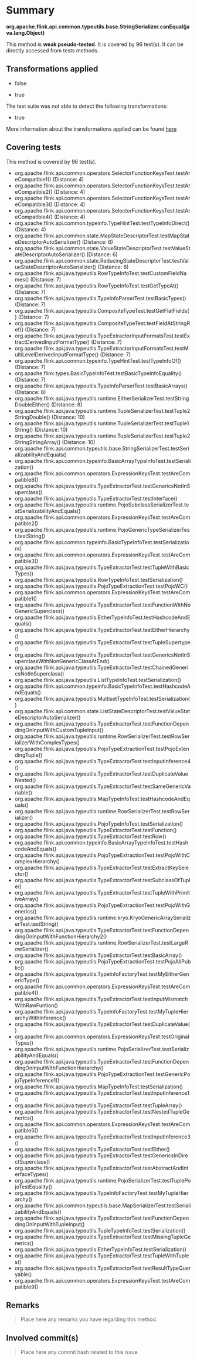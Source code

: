 # Summary
**org.apache.flink.api.common.typeutils.base.StringSerializer.canEqual(java.lang.Object)**

This method is **weak pseudo-tested**.
It is covered by 96 test(s). It can be directly accessed from tests methods.


## Transformations applied

- false

- true


The test suite was not able to detect the following transformations:
 * true 


More information about the transformations applied can be found [here](https://github.com/STAMP-project/pitest-descartes)

## Covering tests
This method is covered by 96 test(s).
* org.apache.flink.api.common.operators.SelectorFunctionKeysTest.testAreCompatible1() (Distance: 4)
* org.apache.flink.api.common.operators.SelectorFunctionKeysTest.testAreCompatible2() (Distance: 4)
* org.apache.flink.api.common.operators.SelectorFunctionKeysTest.testAreCompatible3() (Distance: 4)
* org.apache.flink.api.common.operators.SelectorFunctionKeysTest.testAreCompatible4() (Distance: 4)
* org.apache.flink.api.common.typeinfo.TypeHintTest.testTypeInfoDirect() (Distance: 4)
* org.apache.flink.api.common.state.MapStateDescriptorTest.testMapStateDescriptorAutoSerializer() (Distance: 6)
* org.apache.flink.api.common.state.ValueStateDescriptorTest.testValueStateDescriptorAutoSerializer() (Distance: 6)
* org.apache.flink.api.common.state.ReducingStateDescriptorTest.testValueStateDescriptorAutoSerializer() (Distance: 6)
* org.apache.flink.api.java.typeutils.RowTypeInfoTest.testCustomFieldNames() (Distance: 7)
* org.apache.flink.api.java.typeutils.RowTypeInfoTest.testGetTypeAt() (Distance: 7)
* org.apache.flink.api.java.typeutils.TypeInfoParserTest.testBasicTypes() (Distance: 7)
* org.apache.flink.api.java.typeutils.CompositeTypeTest.testGetFlatFields() (Distance: 7)
* org.apache.flink.api.java.typeutils.CompositeTypeTest.testFieldAtStringRef() (Distance: 7)
* org.apache.flink.api.java.typeutils.TypeExtractorInputFormatsTest.testExtractDerivedInputFormatType() (Distance: 7)
* org.apache.flink.api.java.typeutils.TypeExtractorInputFormatsTest.testMultiLevelDerivedInputFormatType() (Distance: 7)
* org.apache.flink.api.common.typeinfo.TypeHintTest.testTypeInfoOf() (Distance: 7)
* org.apache.flink.types.BasicTypeInfoTest.testBasicTypeInfoEquality() (Distance: 7)
* org.apache.flink.api.java.typeutils.TypeInfoParserTest.testBasicArrays() (Distance: 8)
* org.apache.flink.api.java.typeutils.runtime.EitherSerializerTest.testStringDoubleEither() (Distance: 8)
* org.apache.flink.api.java.typeutils.runtime.TupleSerializerTest.testTuple2StringDouble() (Distance: 10)
* org.apache.flink.api.java.typeutils.runtime.TupleSerializerTest.testTuple1String() (Distance: 10)
* org.apache.flink.api.java.typeutils.runtime.TupleSerializerTest.testTuple2StringStringArray() (Distance: 10)
* org.apache.flink.api.common.typeutils.base.StringSerializerTest.testSerializabilityAndEquals()
* org.apache.flink.api.common.typeinfo.BasicArrayTypeInfoTest.testSerialization()
* org.apache.flink.api.common.operators.ExpressionKeysTest.testAreCompatible8()
* org.apache.flink.api.java.typeutils.TypeExtractorTest.testGenericsNotInSuperclass()
* org.apache.flink.api.java.typeutils.TypeExtractorTest.testInterface()
* org.apache.flink.api.java.typeutils.runtime.PojoSubclassSerializerTest.testSerializabilityAndEquals()
* org.apache.flink.api.common.operators.ExpressionKeysTest.testAreCompatible2()
* org.apache.flink.api.java.typeutils.runtime.PojoGenericTypeSerializerTest.testString()
* org.apache.flink.api.common.typeinfo.BasicTypeInfoTest.testSerialization()
* org.apache.flink.api.common.operators.ExpressionKeysTest.testAreCompatible3()
* org.apache.flink.api.java.typeutils.TypeExtractorTest.testTupleWithBasicTypes()
* org.apache.flink.api.java.typeutils.RowTypeInfoTest.testSerialization()
* org.apache.flink.api.java.typeutils.PojoTypeExtractionTest.testPojoWC()
* org.apache.flink.api.common.operators.ExpressionKeysTest.testAreCompatible1()
* org.apache.flink.api.java.typeutils.TypeExtractorTest.testFunctionWithNoGenericSuperclass()
* org.apache.flink.api.java.typeutils.EitherTypeInfoTest.testHashcodeAndEquals()
* org.apache.flink.api.java.typeutils.TypeExtractorTest.testEitherHierarchy()
* org.apache.flink.api.java.typeutils.TypeExtractorTest.testTupleSupertype()
* org.apache.flink.api.java.typeutils.TypeExtractorTest.testGenericsNotInSuperclassWithNonGenericClassAtEnd()
* org.apache.flink.api.java.typeutils.TypeExtractorTest.testChainedGenericsNotInSuperclass()
* org.apache.flink.api.java.typeutils.ListTypeInfoTest.testSerialization()
* org.apache.flink.api.common.typeinfo.BasicTypeInfoTest.testHashcodeAndEquals()
* org.apache.flink.api.java.typeutils.MultisetTypeInfoTest.testSerialization()
* org.apache.flink.api.common.state.ListStateDescriptorTest.testValueStateDescriptorAutoSerializer()
* org.apache.flink.api.java.typeutils.TypeExtractorTest.testFunctionDependingOnInputWithCustomTupleInput()
* org.apache.flink.api.java.typeutils.runtime.RowSerializerTest.testRowSerializerWithComplexTypes()
* org.apache.flink.api.java.typeutils.PojoTypeExtractionTest.testPojoExtendingTuple()
* org.apache.flink.api.java.typeutils.TypeExtractorTest.testInputInference4()
* org.apache.flink.api.java.typeutils.TypeExtractorTest.testDuplicateValueNested()
* org.apache.flink.api.java.typeutils.TypeExtractorTest.testSameGenericVariable()
* org.apache.flink.api.java.typeutils.MapTypeInfoTest.testHashcodeAndEquals()
* org.apache.flink.api.java.typeutils.runtime.RowSerializerTest.testRowSerializer()
* org.apache.flink.api.java.typeutils.PojoTypeInfoTest.testSerialization()
* org.apache.flink.api.java.typeutils.TypeExtractorTest.testFunction()
* org.apache.flink.api.java.typeutils.TypeExtractorTest.testRow()
* org.apache.flink.api.common.typeinfo.BasicArrayTypeInfoTest.testHashcodeAndEquals()
* org.apache.flink.api.java.typeutils.PojoTypeExtractionTest.testPojoWithComplexHierarchy()
* org.apache.flink.api.java.typeutils.TypeExtractorTest.testExtractKeySelector()
* org.apache.flink.api.java.typeutils.TypeExtractorTest.testSubclassOfTuple()
* org.apache.flink.api.java.typeutils.TypeExtractorTest.testTupleWithPrimitiveArray()
* org.apache.flink.api.java.typeutils.PojoTypeExtractionTest.testPojoWithGenerics()
* org.apache.flink.api.java.typeutils.runtime.kryo.KryoGenericArraySerializerTest.testString()
* org.apache.flink.api.java.typeutils.TypeExtractorTest.testFunctionDependingOnInputWithFunctionHierarchy2()
* org.apache.flink.api.java.typeutils.runtime.RowSerializerTest.testLargeRowSerializer()
* org.apache.flink.api.java.typeutils.TypeExtractorTest.testBasicArray()
* org.apache.flink.api.java.typeutils.PojoTypeExtractionTest.testPojoAllPublic()
* org.apache.flink.api.java.typeutils.TypeInfoFactoryTest.testMyEitherGenericType()
* org.apache.flink.api.common.operators.ExpressionKeysTest.testAreCompatible4()
* org.apache.flink.api.java.typeutils.TypeExtractorTest.testInputMismatchWithRawFuntion()
* org.apache.flink.api.java.typeutils.TypeInfoFactoryTest.testMyTupleHierarchyWithInference()
* org.apache.flink.api.java.typeutils.TypeExtractorTest.testDuplicateValue()
* org.apache.flink.api.common.operators.ExpressionKeysTest.testOriginalTypes()
* org.apache.flink.api.java.typeutils.runtime.PojoSerializerTest.testSerializabilityAndEquals()
* org.apache.flink.api.java.typeutils.TypeExtractorTest.testFunctionDependingOnInputWithFunctionHierarchy()
* org.apache.flink.api.java.typeutils.PojoTypeExtractionTest.testGenericPojoTypeInference1()
* org.apache.flink.api.java.typeutils.MapTypeInfoTest.testSerialization()
* org.apache.flink.api.java.typeutils.TypeExtractorTest.testInputInference1()
* org.apache.flink.api.java.typeutils.TypeExtractorTest.testTupleArray()
* org.apache.flink.api.java.typeutils.TypeExtractorTest.testNestedTupleGenerics()
* org.apache.flink.api.common.operators.ExpressionKeysTest.testAreCompatible5()
* org.apache.flink.api.java.typeutils.TypeExtractorTest.testInputInference3()
* org.apache.flink.api.java.typeutils.TypeExtractorTest.testEither()
* org.apache.flink.api.java.typeutils.TypeExtractorTest.testGenericsInDirectSuperclass()
* org.apache.flink.api.java.typeutils.TypeExtractorTest.testAbstractAndInterfaceTypes()
* org.apache.flink.api.java.typeutils.runtime.PojoSerializerTest.testTuplePojoTestEquality()
* org.apache.flink.api.java.typeutils.TypeInfoFactoryTest.testMyTupleHierarchy()
* org.apache.flink.api.common.typeutils.base.MapSerializerTest.testSerializabilityAndEquals()
* org.apache.flink.api.java.typeutils.TypeExtractorTest.testFunctionDependingOnInputWithTupleInput()
* org.apache.flink.api.java.typeutils.TupleTypeInfoTest.testSerialization()
* org.apache.flink.api.java.typeutils.TypeExtractorTest.testMissingTupleGenerics()
* org.apache.flink.api.java.typeutils.EitherTypeInfoTest.testSerialization()
* org.apache.flink.api.java.typeutils.TypeExtractorTest.testTupleWithTuples()
* org.apache.flink.api.java.typeutils.TypeExtractorTest.testResultTypeQueryable()
* org.apache.flink.api.common.operators.ExpressionKeysTest.testAreCompatible9()


## Remarks
> Place here any remarks you have regarding this method.

## Involved commit(s)

> Place here any commit hash related to this issue.
